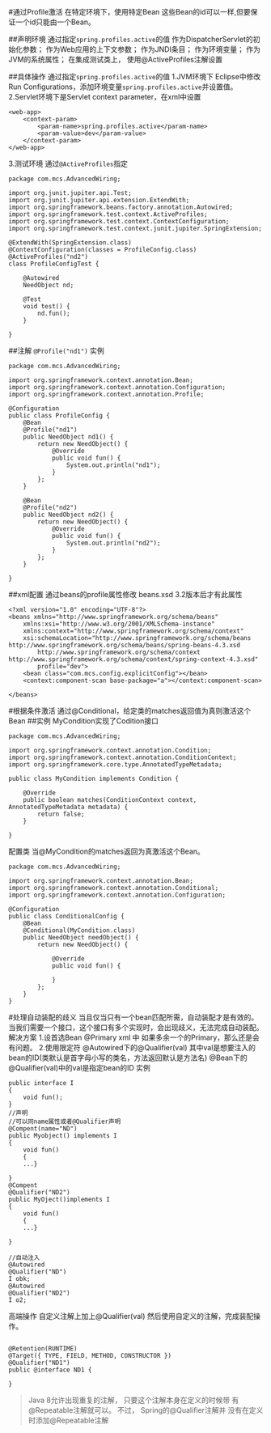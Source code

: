 #通过Profile激活
在特定环境下，使用特定Bean
这些Bean的id可以一样,但要保证一个id只能由一个Bean。

##声明环境
通过指定`spring.profiles.active`的值
作为DispatcherServlet的初始化参数；
作为Web应用的上下文参数；
作为JNDI条目；
作为环境变量；
作为JVM的系统属性；
在集成测试类上， 使用@ActiveProfiles注解设置

##具体操作
通过指定`spring.profiles.active`的值
1.JVM环境下
	Eclipse中修改Run Configurations，添加环境变量`spring.profiles.active`并设置值。
2.Servlet环境下是Servlet context parameter，在xml中设置
```
<web-app>
	<context-param>
		<param-name>spring.profiles.active</param-name>
		<param-value>dev</param-value>
	</context-param>
</web-app>
```
3.测试环境
通过`@ActiveProfiles`指定
```
package com.mcs.AdvancedWiring;

import org.junit.jupiter.api.Test;
import org.junit.jupiter.api.extension.ExtendWith;
import org.springframework.beans.factory.annotation.Autowired;
import org.springframework.test.context.ActiveProfiles;
import org.springframework.test.context.ContextConfiguration;
import org.springframework.test.context.junit.jupiter.SpringExtension;

@ExtendWith(SpringExtension.class)
@ContextConfiguration(classes = ProfileConfig.class)
@ActiveProfiles("nd2")
class ProfileConfigTest {

	@Autowired
	NeedObject nd;

	@Test
	void test() {
		nd.fun();
	}

}

```

##注解 `@Profile("nd1")`
实例
```
package com.mcs.AdvancedWiring;

import org.springframework.context.annotation.Bean;
import org.springframework.context.annotation.Configuration;
import org.springframework.context.annotation.Profile;

@Configuration
public class ProfileConfig {
	@Bean
	@Profile("nd1")
	public NeedObject nd1() {
		return new NeedObject() {
			@Override
			public void fun() {
				System.out.println("nd1");
			}
		};
	}

	@Bean
	@Profile("nd2")
	public NeedObject nd2() {
		return new NeedObject() {
			@Override
			public void fun() {
				System.out.println("nd2");
			}
		};
	}

}
```
##xml配置
通过beans的profile属性修改
beans.xsd 3.2版本后才有此属性
```
<?xml version="1.0" encoding="UTF-8"?>
<beans xmlns="http://www.springframework.org/schema/beans"
	xmlns:xsi="http://www.w3.org/2001/XMLSchema-instance"
	xmlns:context="http://www.springframework.org/schema/context"
	xsi:schemaLocation="http://www.springframework.org/schema/beans http://www.springframework.org/schema/beans/spring-beans-4.3.xsd
		http://www.springframework.org/schema/context http://www.springframework.org/schema/context/spring-context-4.3.xsd"
		profile="dev">
	<bean class="com.mcs.config.explicitConfig"></bean>
	<context:component-scan base-package="a"></context:component-scan>

</beans>
```

#根据条件激活
通过@Conditional，给定类的matches返回值为真则激活这个Bean
##实例
MyCondition实现了Codition接口
```
package com.mcs.AdvancedWiring;

import org.springframework.context.annotation.Condition;
import org.springframework.context.annotation.ConditionContext;
import org.springframework.core.type.AnnotatedTypeMetadata;

public class MyCondition implements Condition {

	@Override
	public boolean matches(ConditionContext context, AnnotatedTypeMetadata metadata) {
		return false;
	}

}
```
配置类 当@MyCondition的matches返回为真激活这个Bean。
```
package com.mcs.AdvancedWiring;

import org.springframework.context.annotation.Bean;
import org.springframework.context.annotation.Conditional;
import org.springframework.context.annotation.Configuration;

@Configuration
public class ConditionalConfig {
	@Bean
	@Conditional(MyCondition.class)
	public NeedObject needObject() {
		return new NeedObject() {

			@Override
			public void fun() {

			}
		};
	}
}
```

#处理自动装配的歧义
当且仅当只有一个bean匹配所需，自动装配才是有效的。
当我们需要一个接口，这个接口有多个实现时，会出现歧义，无法完成自动装配。
解决方案
1.设首选Bean
@Primary
xml 中<bean primary="true"/>
如果多余一个的Primary，那么还是会有问题。
2.使用限定符
@Autowired下的@Qualifier(val) 其中val是想要注入的bean的ID(类默认是首字母小写的类名，方法返回默认是方法名)
@Bean下的@Qualifier(val)中的val是指定bean的ID
实例
```
public interface I
{
	void fun();
}
//声明
//可以同name属性或者@Qualifier声明
@Compent(name="ND")
public Myobject() implements I
{
	void fun()
	{
	...}
	
}
@Compent
@Qualifier("ND2")
public MyOject()implements I
{
	void fun()
	{
	...}
	
}

//自动注入
@Autowired
@Qualifier("ND")
I obk;
@Autowired
@Qualifier("ND2")
I o2;
```
高端操作
自定义注解上加上@Qualifier(val)
然后使用自定义的注解，完成装配操作。
```

@Retention(RUNTIME)
@Target({ TYPE, FIELD, METHOD, CONSTRUCTOR })
@Qualifier("ND1")
public @interface ND1 {

}

```

>Java 8允许出现重复的注解， 只要这个注解本身在定义的时候带
有@Repeatable注解就可以。 不过， Spring的@Qualifier注解并
没有在定义时添加@Repeatable注解